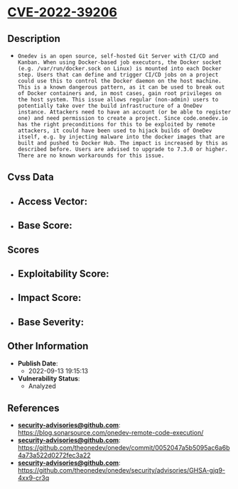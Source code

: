 
# [CVE-2022-39206](https://cve.mitre.org/cgi-bin/cvename.cgi?name=CVE-2022-39206)

## Description

- `Onedev is an open source, self-hosted Git Server with CI/CD and Kanban. When using Docker-based job executors, the Docker socket (e.g. /var/run/docker.sock on Linux) is mounted into each Docker step. Users that can define and trigger CI/CD jobs on a project could use this to control the Docker daemon on the host machine. This is a known dangerous pattern, as it can be used to break out of Docker containers and, in most cases, gain root privileges on the host system. This issue allows regular (non-admin) users to potentially take over the build infrastructure of a OneDev instance. Attackers need to have an account (or be able to register one) and need permission to create a project. Since code.onedev.io has the right preconditions for this to be exploited by remote attackers, it could have been used to hijack builds of OneDev itself, e.g. by injecting malware into the docker images that are built and pushed to Docker Hub. The impact is increased by this as described before. Users are advised to upgrade to 7.3.0 or higher. There are no known workarounds for this issue.`

## Cvss Data

- **Access Vector**:
  - 
- **Base Score**:
  - 

## Scores

- **Exploitability Score**:
  - 
- **Impact Score**:
  - 
- **Base Severity**:
  - 

## Other Information

- **Publish Date**:
  - 2022-09-13 19:15:13
- **Vulnerability Status**:
  - Analyzed

## References

- **security-advisories@github.com**: https://blog.sonarsource.com/onedev-remote-code-execution/
- **security-advisories@github.com**: https://github.com/theonedev/onedev/commit/0052047a5b5095ac6a6b4a73a522d0272fec3a22
- **security-advisories@github.com**: https://github.com/theonedev/onedev/security/advisories/GHSA-gjq9-4xx9-cr3q
